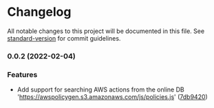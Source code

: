 # Changelog

All notable changes to this project will be documented in this file. See [standard-version](https://github.com/conventional-changelog/standard-version) for commit guidelines.

### 0.0.2 (2022-02-04)


### Features

* Add support for searching AWS actions from the online DB 'https://awspolicygen.s3.amazonaws.com/js/policies.js' ([7db9420](https://github.com/nicolasdao/get-aws-actions/commit/7db9420d017f3599f91dd1a81c37e4e35d6ba5a0))
